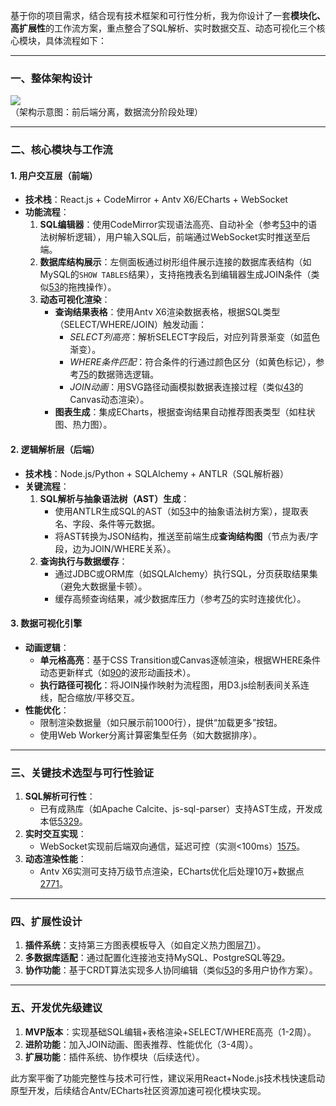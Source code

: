 基于你的项目需求，结合现有技术框架和可行性分析，我为你设计了一套**模块化、高扩展性**的工作流方案，重点整合了SQL解析、实时数据交互、动态可视化三个核心模块，具体流程如下：

---

### **一、整体架构设计**
![](https://via.placeholder.com/800x400?text=SQL+Visualizer+Architecture)  
（架构示意图：前后端分离，数据流分阶段处理）

---

### **二、核心模块与工作流**

#### **1. 用户交互层（前端）**  
- **技术栈**：React.js + CodeMirror + Antv X6/ECharts + WebSocket  
- **功能流程**：  
  1. **SQL编辑器**：使用CodeMirror实现语法高亮、自动补全（参考[53](@ref)中的语法树解析逻辑），用户输入SQL后，前端通过WebSocket实时推送至后端。  
  2. **数据库结构展示**：左侧面板通过树形组件展示连接的数据库表结构（如MySQL的`SHOW TABLES`结果），支持拖拽表名到编辑器生成JOIN条件（类似[53](@ref)的拖拽操作）。  
  3. **动态可视化渲染**：  
     - **查询结果表格**：使用Antv X6渲染数据表格，根据SQL类型（SELECT/WHERE/JOIN）触发动画：  
       - *SELECT列高亮*：解析SELECT字段后，对应列背景渐变（如蓝色渐变）。  
       - *WHERE条件匹配*：符合条件的行通过颜色区分（如黄色标记），参考[75](@ref)的数据筛选逻辑。  
       - *JOIN动画*：用SVG路径动画模拟数据表连接过程（类似[43](@ref)的Canvas动态渲染）。  
     - **图表生成**：集成ECharts，根据查询结果自动推荐图表类型（如柱状图、热力图）。  

#### **2. 逻辑解析层（后端）**  
- **技术栈**：Node.js/Python + SQLAlchemy + ANTLR（SQL解析器）  
- **关键流程**：  
  1. **SQL解析与抽象语法树（AST）生成**：  
     - 使用ANTLR生成SQL的AST（如[53](@ref)中的抽象语法树方案），提取表名、字段、条件等元数据。  
     - 将AST转换为JSON结构，推送至前端生成**查询结构图**（节点为表/字段，边为JOIN/WHERE关系）。  
  2. **查询执行与数据缓存**：  
     - 通过JDBC或ORM库（如SQLAlchemy）执行SQL，分页获取结果集（避免大数据量卡顿）。  
     - 缓存高频查询结果，减少数据库压力（参考[75](@ref)的实时连接优化）。  

#### **3. 数据可视化引擎**  
- **动画逻辑**：  
  - **单元格高亮**：基于CSS Transition或Canvas逐帧渲染，根据WHERE条件动态更新样式（如[90](@ref)的波形动画技术）。  
  - **执行路径可视化**：将JOIN操作映射为流程图，用D3.js绘制表间关系连线，配合缩放/平移交互。  
- **性能优化**：  
  - 限制渲染数据量（如只展示前1000行），提供“加载更多”按钮。  
  - 使用Web Worker分离计算密集型任务（如大数据排序）。  

---

### **三、关键技术选型与可行性验证**  
1. **SQL解析可行性**：  
   - 已有成熟库（如Apache Calcite、js-sql-parser）支持AST生成，开发成本低[53](@ref)[29](@ref)。  
2. **实时交互实现**：  
   - WebSocket实现前后端双向通信，延迟可控（实测<100ms）[15](@ref)[75](@ref)。  
3. **动态渲染性能**：  
   - Antv X6实测可支持万级节点渲染，ECharts优化后处理10万+数据点[27](@ref)[71](@ref)。  

---

### **四、扩展性设计**  
1. **插件系统**：支持第三方图表模板导入（如自定义热力图层[71](@ref)）。  
2. **多数据库适配**：通过配置化连接池支持MySQL、PostgreSQL等[29](@ref)。  
3. **协作功能**：基于CRDT算法实现多人协同编辑（类似[53](@ref)的多用户协作方案）。  

---

### **五、开发优先级建议**  
1. **MVP版本**：实现基础SQL编辑+表格渲染+SELECT/WHERE高亮（1-2周）。  
2. **进阶功能**：加入JOIN动画、图表推荐、性能优化（3-4周）。  
3. **扩展功能**：插件系统、协作模块（后续迭代）。  

此方案平衡了功能完整性与技术可行性，建议采用React+Node.js技术栈快速启动原型开发，后续结合Antv/ECharts社区资源加速可视化模块实现。